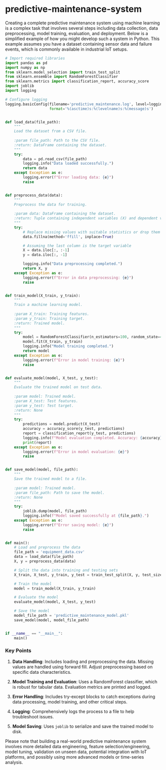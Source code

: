 # predictive-maintenance-system

Creating a complete predictive maintenance system using machine learning is a complex task that involves several steps including data collection, data preprocessing, model training, evaluation, and deployment. Below is a simplified example of how you might develop such a system in Python. This example assumes you have a dataset containing sensor data and failure events, which is commonly available in industrial IoT setups.

```python
# Import required libraries
import pandas as pd
import numpy as np
from sklearn.model_selection import train_test_split
from sklearn.ensemble import RandomForestClassifier
from sklearn.metrics import classification_report, accuracy_score
import joblib
import logging

# Configure logging
logging.basicConfig(filename='predictive_maintenance.log', level=logging.INFO,
                    format='%(asctime)s:%(levelname)s:%(message)s')


def load_data(file_path):
    """
    Load the dataset from a CSV file.
    
    :param file_path: Path to the CSV file.
    :return: DataFrame containing the dataset.
    """
    try:
        data = pd.read_csv(file_path)
        logging.info("Data loaded successfully.")
        return data
    except Exception as e:
        logging.error(f"Error loading data: {e}")
        raise


def preprocess_data(data):
    """
    Preprocess the data for training.
    
    :param data: DataFrame containing the dataset.
    :return: Tuple containing independent variables (X) and dependent variable (y).
    """
    try:
        # Replace missing values with suitable statistics or drop them
        data.fillna(method='ffill', inplace=True)

        # Assuming the last column is the target variable
        X = data.iloc[:, :-1]
        y = data.iloc[:, -1]

        logging.info("Data preprocessing completed.")
        return X, y
    except Exception as e:
        logging.error(f"Error in data preprocessing: {e}")
        raise


def train_model(X_train, y_train):
    """
    Train a machine learning model.
    
    :param X_train: Training features.
    :param y_train: Training target.
    :return: Trained model.
    """
    try:
        model = RandomForestClassifier(n_estimators=100, random_state=42)
        model.fit(X_train, y_train)
        logging.info("Model training completed.")
        return model
    except Exception as e:
        logging.error(f"Error in model training: {e}")
        raise


def evaluate_model(model, X_test, y_test):
    """
    Evaluate the trained model on test data.
    
    :param model: Trained model.
    :param X_test: Test features.
    :param y_test: Test target.
    :return: None
    """
    try:
        predictions = model.predict(X_test)
        accuracy = accuracy_score(y_test, predictions)
        report = classification_report(y_test, predictions)
        logging.info(f"Model evaluation completed. Accuracy: {accuracy}")
        print(report)
    except Exception as e:
        logging.error(f"Error in model evaluation: {e}")
        raise


def save_model(model, file_path):
    """
    Save the trained model to a file.
    
    :param model: Trained model.
    :param file_path: Path to save the model.
    :return: None
    """
    try:
        joblib.dump(model, file_path)
        logging.info(f"Model saved successfully at {file_path}.")
    except Exception as e:
        logging.error(f"Error saving model: {e}")
        raise


def main():
    # Load and preprocess the data
    file_path = 'equipment_data.csv'
    data = load_data(file_path)
    X, y = preprocess_data(data)

    # Split the data into training and testing sets
    X_train, X_test, y_train, y_test = train_test_split(X, y, test_size=0.25, random_state=42)

    # Train the model
    model = train_model(X_train, y_train)

    # Evaluate the model
    evaluate_model(model, X_test, y_test)

    # Save the model
    model_file_path = 'predictive_maintenance_model.pkl'
    save_model(model, model_file_path)


if __name__ == "__main__":
    main()
```

### Key Points

1. **Data Handling**: Includes loading and preprocessing the data. Missing values are handled using forward fill. Adjust preprocessing based on specific data characteristics.

2. **Model Training and Evaluation**: Uses a RandomForest classifier, which is robust for tabular data. Evaluation metrics are printed and logged.

3. **Error Handling**: Includes try-except blocks to catch exceptions during data processing, model training, and other critical steps.

4. **Logging**: Comprehensively logs the process to a file to help troubleshoot issues.

5. **Model Saving**: Uses `joblib` to serialize and save the trained model to disk.

Please note that building a real-world predictive maintenance system involves more detailed data engineering, feature selection/engineering, model tuning, validation on unseen data, potential integration with IoT platforms, and possibly using more advanced models or time-series analysis.